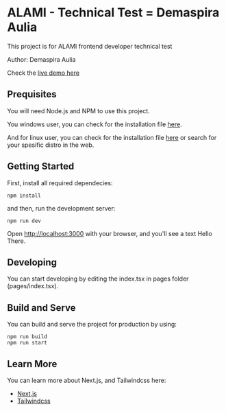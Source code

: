 # ALAMI - Technical Test = Demaspira Aulia

This project is for ALAMI frontend developer technical test

Author: Demaspira Aulia

Check the [live demo here](https://alami-fe-demaspira-aulia.vercel.app/)

## Prequisites

You will need Node.js and NPM to use this project.

You windows user, you can check for the installation file [here](https://nodejs.org/).

And for linux user, you can check for the installation file [here](https://nodejs.org/) or search for your spesific distro in the web.

## Getting Started

First, install all required dependecies:
```
npm install
```

and then, run the development server:
```
npm run dev
```

Open [http://localhost:3000](http://localhost:3000) with your browser, and you'll see a text Hello There.

## Developing

You can start developing by editing the index.tsx in pages folder (pages/index.tsx).

## Build and Serve

You can build and serve the project for production by using:
```
npm run build
npm run start
```

## Learn More

You can learn more about Next.js, and Tailwindcss here:

- [Next.js](https://nextjs.org/docs/getting-started)
- [Tailwindcss](https://tailwindcss.com/docs/installation)
